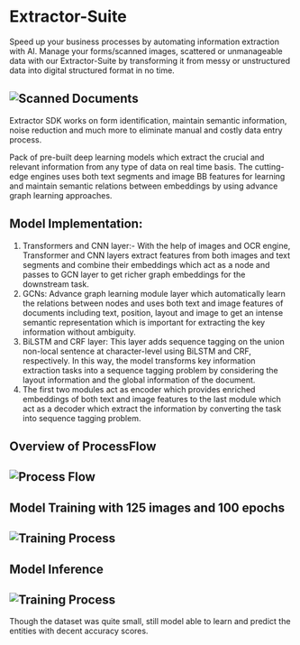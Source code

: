 # Extractor-Suite
Speed up your business processes by automating information extraction with AI. Manage your forms/scanned images, scattered or unmanageable data with our Extractor-Suite by transforming it from messy or unstructured data into digital structured format in no time.

## ![Scanned Documents](https://github.com/Neerajcerebrum/Extractor-Suite/blob/develop/images/detect.png) 

Extractor SDK works on form identification, maintain semantic information, noise reduction and much more to eliminate manual and costly data entry process.


Pack of pre-built deep learning models which extract the crucial and relevant information from any type of data on real time basis. The cutting-edge engines uses both text segments and image BB features for learning and maintain semantic relations between embeddings by using advance graph learning approaches.


## Model Implementation:
1)	Transformers and CNN layer:- With the help of images and OCR engine, Transformer and CNN layers extract features from both images and text segments and combine their embeddings which act as a node and passes to GCN layer to get richer graph embeddings for the downstream task.  
2)	GCNs: Advance graph learning module layer which automatically learn the relations between nodes and uses both text and image features of documents including text, position, layout and image to get an intense semantic representation which is important for extracting the key information without ambiguity. 
3)	BiLSTM and CRF layer: This layer adds sequence tagging on the union non-local sentence at character-level using BiLSTM and CRF, respectively. In this way, the model transforms key information extraction tasks into a sequence tagging problem by considering the layout information and the global information of the document.
4)	The first two modules act as encoder which provides enriched embeddings of both text and image features to the last module which act as a decoder which extract the information by converting the task into sequence tagging problem. 

## Overview of ProcessFlow
## ![Process Flow](https://github.com/Neerajcerebrum/Extractor-Suite/blob/develop/images/Flow.png) 

## Model Training with 125 images and 100 epochs 
## ![Training Process](https://github.com/Neerajcerebrum/Extractor-Suite/blob/develop/images/ModelTraining.png) 

## Model Inference
## ![Training Process](https://github.com/Neerajcerebrum/Extractor-Suite/blob/develop/images/ModelOutput.png)
Though the dataset was quite small, still model able to learn and predict the entities with decent accuracy scores.


